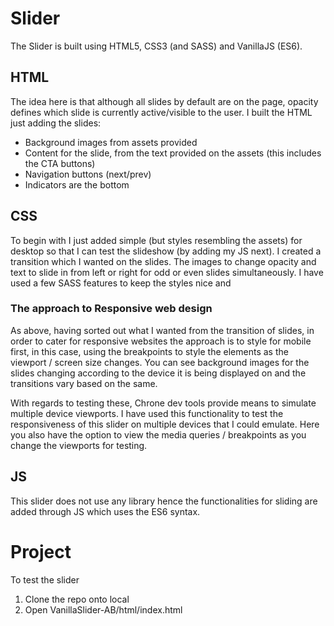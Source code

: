 # Slider

The Slider is built using HTML5, CSS3 (and SASS) and VanillaJS (ES6).

## HTML
The idea here is that although all slides by default are on the page, opacity defines which slide is currently active/visible to the user.
I built the HTML just adding the slides:
- Background images from assets provided
- Content for the slide, from the text provided on the assets (this includes the CTA buttons)
- Navigation buttons (next/prev)
- Indicators are the bottom

## CSS
To begin with I just added simple (but styles resembling the assets) for desktop so that I can test the slideshow (by adding my JS next). I created a transition which I wanted on the slides. The images to change opacity and text to slide in from left or right for odd or even slides simultaneously. I have used a few SASS features to keep the styles nice and 

### The approach to Responsive web design
As above, having sorted out what I wanted from the transition of slides, in order to cater for responsive websites the approach is to style for mobile first, in this case, using the breakpoints to style the elements as the viewport / screen size changes. You can see background images for the slides changing according to the device it is being displayed on and the transitions vary based on the same.

With regards to testing these, Chrone dev tools provide means to simulate multiple device viewports. I have used this functionality to test the responsiveness of this slider on multiple devices that I could emulate. Here you also have the option to view the media queries / breakpoints as you change the viewports for testing. 

## JS
This slider does not use any library hence the functionalities for sliding are added through JS which uses the ES6 syntax.


# Project
To test the slider
1) Clone the repo onto local
2) Open VanillaSlider-AB/html/index.html
